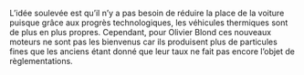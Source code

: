 L’idée soulevée est qu’il n’y a pas besoin de réduire la place de la voiture puisque grâce aux progrès technologiques, les véhicules thermiques sont de plus en plus propres. Cependant, pour Olivier Blond ces nouveaux moteurs ne sont pas les bienvenus car ils produisent plus de particules fines que les anciens étant donné que leur taux ne fait pas encore l’objet de règlementations.
